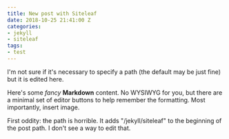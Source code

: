 ```yaml
---
title: New post with Siteleaf
date: 2018-10-25 21:41:00 Z
categories:
- jekyll
- siteleaf
tags:
- test
---
```


I'm not sure if it's necessary to specify a path (the default may be just fine) but it is edited here.

Here's some *fancy* **Markdown** content. No WYSIWYG for you, but there are a minimal set of editor buttons to help remember the formatting. Most importantly, insert image.


First oddity: the path is horrible. It adds "/jekyll/siteleaf" to the beginning of the post path. I don't see a way to edit that.